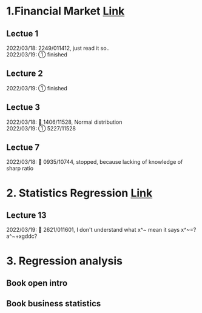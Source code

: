 
# 1.Financial Market [Link](https://www.youtube.com/watch?v=3EzdvkRgToY&list=PL8FB14A2200B87185&index=7)
## Lectue 1
  2022/03/18: 2249/011412, just read it so.. <br>
  2022/03/19: ① finished
## Lecture 2
  2022/03/19: ① finished
## Lectue 3
  2022/03/18: 💫 1406/11528, Normal distribution <br>
  2022/03/19: ① 5227/11528

## Lectue 7
2022/03/18: 💫 0935/10744, stopped, because lacking of knowledge of sharp ratio

# 2. Statistics Regression [Link](https://www.youtube.com/watch?v=yP1S37BiEsQ&list=PLUl4u3cNGP60uVBMaoNERc6knT_MgPKS0&index=13)
## Lecture 13
2022/03/19: 💫 2621/011601, I don't understand what x^~ mean it says x^~=?a^~+xgddc? <br>

# 3. Regression analysis
## Book open intro

## Book business statistics
